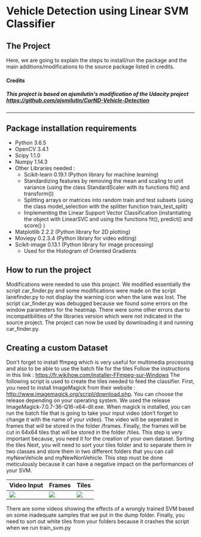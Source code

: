 [//]: # (Image References)

[image1]: ./examples/videoInput.gif
[image2]: ./examples/Frames.PNG
[image3]: ./examples/Tiles.PNG




# Vehicle Detection using Linear SVM Classifier
The Project
---
Here, we are going to explain the steps to install/run the package and the main additions/modifications to the source package listed in credits.


#### Credits
##### This project is based on ajsmilutin's modification of the Udacity project https://github.com/ajsmilutin/CarND-Vehicle-Detection
---

## Package installation requirements
* Python 3.6.5
* OpenCV 3.4.1
* Scipy 1.1.0
* Numpy 1.14.3
* Other Libraries needed :
  - Scikit-learn 0.19.1 (Python library for machine learning)
  - Standardizing features by removing the mean and scaling to unit variance (using the class StandardScaler with its functions fit() and transform())
  - Splitting arrays or matrices into random train and test subsets (using the class model_selection with the splitter function train_test_split)
  - Implementing the Linear Support Vector Classification (instantiating the object with LinearSVC and using the functions fit(), predict() and score() )
* Matplotlib 2.2.2 (Python library for 2D plotting)
* Moviepy 0.2.3.4 (Python library for video editing)
* Scikit-image 0.13.1 (Python library for image processing)
  - Used for the Histogram of Oriented Gradients

## How to run the project
Modifications were needed to use this project. We modified essentially the script car_finder.py and some modifications were made on the script lanefinder.py to not  display the warning icon when the lane was lost.
The script car_finder.py was debugged because we found some errors on the window parameters for the heatmap. There were some other errors due to incompatibilities of the libraries version which were not indicated in the source project. The project can now be used by downloading it and running car_finder.py.


## Creating a custom Dataset
Don't forget to install ffmpeg which is very useful for multimedia processing and also to be able to use the batch file for the tiles
Follow the instructions in this link : https://fr.wikihow.com/installer-FFmpeg-sur-Windows
The following script is used to create the tiles needed to feed the classifier.
First, you need to install ImageMagick from their website : http://www.imagemagick.org/script/download.php. 
You can choose the release depending on your operating system. We used the release ImageMagick-7.0.7-36-Q16-x64-dll.exe.
When magick is installed, you can run the batch file that is going to take your input video (don’t forget to change it with the name of your video). The video will be seperated in frames that will be stored in the folder /frames. Finally, the frames will be cut in 64x64 tiles that will be stored in the folder /tiles.
This step is very important because, you need it for the creation of your own dataset.
Sorting the tiles
Next, you will need to sort your tiles folder and to separate them in two classes and store them in two different folders that you can call myNewVehicle and myNewNonVehicle. This step must be done meticulously because it can have a negative impact on the performances of your SVM.

| Video Input | Frames  | Tiles |
|-------------|---------|-------|
|![][image1]| ![][image2] | ![][image3]|

There are some videos showing the effects of a wrongly trained SVM based on some inadequate samples that we put in the dump folder. 
Finally, you need to sort out white tiles from your folders because it crashes the script when we run train_svm.py

